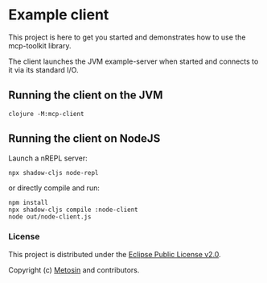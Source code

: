 # Example client

This project is here to get you started and demonstrates how to use the mcp-toolkit library.

The client launches the JVM example-server when started and connects to it via its standard I/O.

## Running the client on the JVM

```shell
clojure -M:mcp-client
```

## Running the client on NodeJS

Launch a nREPL server:
```shell
npx shadow-cljs node-repl
```

or directly compile and run:
```shell
npm install
npx shadow-cljs compile :node-client
node out/node-client.js
```

### License

This project is distributed under the [Eclipse Public License v2.0](LICENSE.txt).

Copyright (c) [Metosin](https://metosin.fi) and contributors.
